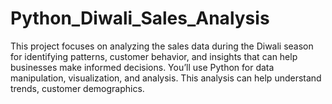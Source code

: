 # Python_Diwali_Sales_Analysis
This project focuses on analyzing the sales data during the Diwali season for identifying patterns, customer behavior, and insights that can help businesses make informed decisions. You’ll use Python for data manipulation, visualization, and analysis. This analysis can help understand trends, customer demographics.
